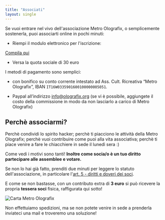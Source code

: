 ```yaml
---
title: "Associati"
layout: single
---
```


Se vuoi entrare nel vivo dell'associazione Metro Olografix, o semplicemente sostenerla, puoi associarti online in pochi minuti:

- Riempi il modulo elettronico per l'iscrizione:

<a href="https://docuseal.co/d/4cbG9PyQAhRsVL" class="bg-accent !text-white px-6 py-2 rounded-lg hover:bg-primary-dark transition-colors" target="_blank" rel="noopener">Compila qui</a>

- Versa la quota sociale di 30 euro

I metodi di pagamento sono semplici:

- con bonifico su conto corrente intestato ad Ass. Cult. Ricreativa “Metro Olografix”, IBAN `IT16W0335901600100000005051`.

- Paypal all’indirizzo [info@olografix.org](https://www.paypal.com/paypalme/olografix) (se vi è possibile, aggiungete il costo della commissione in modo da non lasciarlo a carico di Metro Olografix)

## Perchè associarmi?

Perchè condividi lo spirito hacker; perchè ti piacciono le attività della Metro Olografix; perchè vuoi contribuire come puoi alla vita associativa; perchè ti piace venire a fare le chiacchiere in sede il lunedì sera :)

Come vedi i motivi sono tanti! **Inoltre come socia/o è un tuo diritto partecipare alle assemblee e votare.**

Se non lo hai già fatto, prenditi due minuti per leggere lo statuto dell'associazione, in particolare l'[art. 5 - diritti e doveri dei soci](/associazione/statuto/#art-5--diritti-e-doveri-dei-soci).

E come se non bastasse, con un contributo extra di **3 euro** si può ricevere la propria **tessera soci** fisica, raffigurata qui sotto!

![Carta Metro Olografix](/images/TesseraPropaganda.png)

Non effettuiamo spedizioni, ma se non potete venire in sede a prenderla inviateci una mail e troveremo una soluzione!
